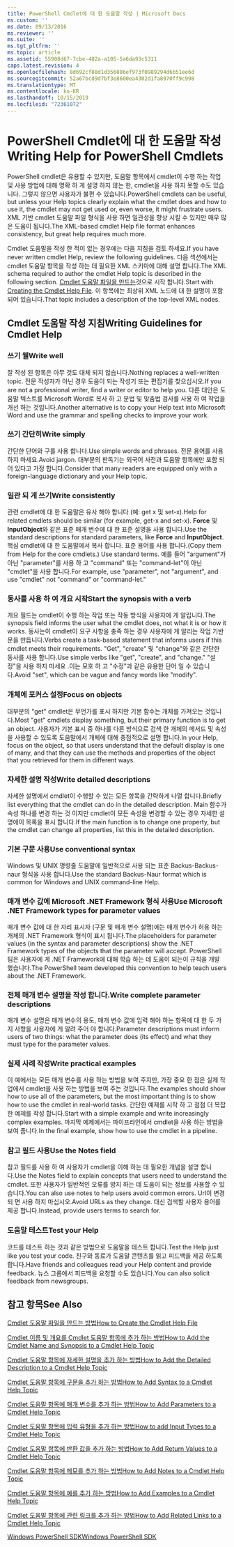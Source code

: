 ```yaml
---
title: PowerShell Cmdlet에 대 한 도움말 작성 | Microsoft Docs
ms.custom: ''
ms.date: 09/13/2016
ms.reviewer: ''
ms.suite: ''
ms.tgt_pltfrm: ''
ms.topic: article
ms.assetid: 55908d67-7cbe-482a-a105-5a6da93c5311
caps.latest.revision: 4
ms.openlocfilehash: 8d692cf88d1d356886ef973f0989294d6b51ee6d
ms.sourcegitcommit: 52a67bcd9d7bf3e8600ea4302d1fa8970ff9c998
ms.translationtype: MT
ms.contentlocale: ko-KR
ms.lasthandoff: 10/15/2019
ms.locfileid: "72361072"
---
```

# <a name="writing-help-for-powershell-cmdlets"></a><span data-ttu-id="6eb59-102">PowerShell Cmdlet에 대 한 도움말 작성</span><span class="sxs-lookup"><span data-stu-id="6eb59-102">Writing Help for PowerShell Cmdlets</span></span>

<span data-ttu-id="6eb59-103">PowerShell cmdlet은 유용할 수 있지만, 도움말 항목에서 cmdlet이 수행 하는 작업 및 사용 방법에 대해 명확 하 게 설명 하지 않는 한, cmdlet을 사용 하지 못할 수도 있습니다. 그렇지 않으면 사용자가 불편 수 있습니다.</span><span class="sxs-lookup"><span data-stu-id="6eb59-103">PowerShell cmdlets can be useful, but unless your Help topics clearly explain what the cmdlet does and how to use it, the cmdlet may not get used or, even worse, it might frustrate users.</span></span>
<span data-ttu-id="6eb59-104">XML 기반 cmdlet 도움말 파일 형식을 사용 하면 일관성을 향상 시킬 수 있지만 매우 많은 도움이 됩니다.</span><span class="sxs-lookup"><span data-stu-id="6eb59-104">The XML-based cmdlet Help file format enhances consistency, but great help requires much more.</span></span>

<span data-ttu-id="6eb59-105">Cmdlet 도움말을 작성 한 적이 없는 경우에는 다음 지침을 검토 하세요.</span><span class="sxs-lookup"><span data-stu-id="6eb59-105">If you have never written cmdlet Help, review the following guidelines.</span></span>
<span data-ttu-id="6eb59-106">다음 섹션에서는 cmdlet 도움말 항목을 작성 하는 데 필요한 XML 스키마에 대해 설명 합니다.</span><span class="sxs-lookup"><span data-stu-id="6eb59-106">The XML schema required to author the cmdlet Help topic is described in the following section.</span></span>
<span data-ttu-id="6eb59-107">[Cmdlet 도움말 파일을 만드는](./how-to-create-the-cmdlet-help-file.md)것으로 시작 합니다.</span><span class="sxs-lookup"><span data-stu-id="6eb59-107">Start with [Creating the Cmdlet Help File](./how-to-create-the-cmdlet-help-file.md).</span></span>
<span data-ttu-id="6eb59-108">이 항목에는 최상위 XML 노드에 대 한 설명이 포함 되어 있습니다.</span><span class="sxs-lookup"><span data-stu-id="6eb59-108">That topic includes a description of the top-level XML nodes.</span></span>

## <a name="writing-guidelines-for-cmdlet-help"></a><span data-ttu-id="6eb59-109">Cmdlet 도움말 작성 지침</span><span class="sxs-lookup"><span data-stu-id="6eb59-109">Writing Guidelines for Cmdlet Help</span></span>

### <a name="write-well"></a><span data-ttu-id="6eb59-110">쓰기 웰</span><span class="sxs-lookup"><span data-stu-id="6eb59-110">Write well</span></span>
<span data-ttu-id="6eb59-111">잘 작성 된 항목은 아무 것도 대체 되지 않습니다.</span><span class="sxs-lookup"><span data-stu-id="6eb59-111">Nothing replaces a well-written topic.</span></span>
<span data-ttu-id="6eb59-112">전문 작성자가 아닌 경우 도움이 되는 작성기 또는 편집기를 찾으십시오.</span><span class="sxs-lookup"><span data-stu-id="6eb59-112">If you are not a professional writer, find a writer or editor to help you.</span></span>
<span data-ttu-id="6eb59-113">다른 대안은 도움말 텍스트를 Microsoft Word로 복사 하 고 문법 및 맞춤법 검사를 사용 하 여 작업을 개선 하는 것입니다.</span><span class="sxs-lookup"><span data-stu-id="6eb59-113">Another alternative is to copy your Help text into Microsoft Word and use the grammar and spelling checks to improve your work.</span></span>

### <a name="write-simply"></a><span data-ttu-id="6eb59-114">쓰기 간단히</span><span class="sxs-lookup"><span data-stu-id="6eb59-114">Write simply</span></span>
<span data-ttu-id="6eb59-115">간단한 단어와 구를 사용 합니다.</span><span class="sxs-lookup"><span data-stu-id="6eb59-115">Use simple words and phrases.</span></span>
<span data-ttu-id="6eb59-116">전문 용어를 사용 하지 마세요.</span><span class="sxs-lookup"><span data-stu-id="6eb59-116">Avoid jargon.</span></span>
<span data-ttu-id="6eb59-117">대부분의 판독기는 외국어 사전과 도움말 항목에만 포함 되어 있다고 가정 합니다.</span><span class="sxs-lookup"><span data-stu-id="6eb59-117">Consider that many readers are equipped only with a foreign-language dictionary and your Help topic.</span></span>

### <a name="write-consistently"></a><span data-ttu-id="6eb59-118">일관 되 게 쓰기</span><span class="sxs-lookup"><span data-stu-id="6eb59-118">Write consistently</span></span>
<span data-ttu-id="6eb59-119">관련 cmdlet에 대 한 도움말은 유사 해야 합니다 (예: get x 및 set-x).</span><span class="sxs-lookup"><span data-stu-id="6eb59-119">Help for related cmdlets should be similar (for example, get-x and set-x).</span></span>
<span data-ttu-id="6eb59-120">**Force** 및 **InputObject**와 같은 표준 매개 변수에 대 한 표준 설명을 사용 합니다.</span><span class="sxs-lookup"><span data-stu-id="6eb59-120">Use the standard descriptions for standard parameters, like **Force** and **InputObject**.</span></span>
<span data-ttu-id="6eb59-121">핵심 cmdlet에 대 한 도움말에서 복사 합니다. 표준 용어를 사용 합니다.</span><span class="sxs-lookup"><span data-stu-id="6eb59-121">(Copy them from Help for the core cmdlets.) Use standard terms.</span></span>
<span data-ttu-id="6eb59-122">예를 들어 "argument"가 아닌 "parameter"를 사용 하 고 "command" 또는 "command-let"이 아닌 "cmdlet"을 사용 합니다.</span><span class="sxs-lookup"><span data-stu-id="6eb59-122">For example, use "parameter", not "argument", and use "cmdlet" not "command" or "command-let."</span></span>

### <a name="start-the-synopsis-with-a-verb"></a><span data-ttu-id="6eb59-123">동사를 사용 하 여 개요 시작</span><span class="sxs-lookup"><span data-stu-id="6eb59-123">Start the synopsis with a verb</span></span>
<span data-ttu-id="6eb59-124">개요 필드는 cmdlet이 수행 하는 작업 또는 작동 방식을 사용자에 게 알립니다.</span><span class="sxs-lookup"><span data-stu-id="6eb59-124">The synopsis field informs the user what the cmdlet does, not what it is or how it works.</span></span>
<span data-ttu-id="6eb59-125">동사는이 cmdlet이 요구 사항을 충족 하는 경우 사용자에 게 알리는 작업 기반 문을 만듭니다.</span><span class="sxs-lookup"><span data-stu-id="6eb59-125">Verbs create a task-based statement that informs users if this cmdlet meets their requirements.</span></span>
<span data-ttu-id="6eb59-126">"Get", "create" 및 "change"와 같은 간단한 동사를 사용 합니다.</span><span class="sxs-lookup"><span data-stu-id="6eb59-126">Use simple verbs like "get", "create", and "change."</span></span>
<span data-ttu-id="6eb59-127">"설정"을 사용 하지 마세요 .이는 모호 하 고 "수정"과 같은 유용한 단어 일 수 있습니다.</span><span class="sxs-lookup"><span data-stu-id="6eb59-127">Avoid "set", which can be vague and fancy words like "modify".</span></span>

### <a name="focus-on-objects"></a><span data-ttu-id="6eb59-128">개체에 포커스 설정</span><span class="sxs-lookup"><span data-stu-id="6eb59-128">Focus on objects</span></span>
<span data-ttu-id="6eb59-129">대부분의 "get" cmdlet은 무언가를 표시 하지만 기본 함수는 개체를 가져오는 것입니다.</span><span class="sxs-lookup"><span data-stu-id="6eb59-129">Most "get" cmdlets display something, but their primary function is to get an object.</span></span>
<span data-ttu-id="6eb59-130">사용자가 기본 표시 중 하나를 다른 방식으로 검색 한 개체의 메서드 및 속성을 사용할 수 있도록 도움말에서 개체에 대해 중점적으로 설명 합니다.</span><span class="sxs-lookup"><span data-stu-id="6eb59-130">In your Help, focus on the object, so that users understand that the default display is one of many, and that they can use the methods and properties of the object that you retrieved for them in different ways.</span></span>

### <a name="write-detailed-descriptions"></a><span data-ttu-id="6eb59-131">자세한 설명 작성</span><span class="sxs-lookup"><span data-stu-id="6eb59-131">Write detailed descriptions</span></span>
<span data-ttu-id="6eb59-132">자세한 설명에서 cmdlet이 수행할 수 있는 모든 항목을 간략하게 나열 합니다.</span><span class="sxs-lookup"><span data-stu-id="6eb59-132">Briefly list everything that the cmdlet can do in the detailed description.</span></span>
<span data-ttu-id="6eb59-133">Main 함수가 속성 하나를 변경 하는 것 이지만 cmdlet이 모든 속성을 변경할 수 있는 경우 자세한 설명에이 목록을 표시 합니다.</span><span class="sxs-lookup"><span data-stu-id="6eb59-133">If the main function is to change one property, but the cmdlet can change all properties, list this in the detailed description.</span></span>

### <a name="use-conventional-syntax"></a><span data-ttu-id="6eb59-134">기본 구문 사용</span><span class="sxs-lookup"><span data-stu-id="6eb59-134">Use conventional syntax</span></span>
<span data-ttu-id="6eb59-135">Windows 및 UNIX 명령줄 도움말에 일반적으로 사용 되는 표준 Backus-Backus-naur 형식을 사용 합니다.</span><span class="sxs-lookup"><span data-stu-id="6eb59-135">Use the standard Backus-Naur format which is common for Windows and UNIX command-line Help.</span></span>

### <a name="use-microsoft-net-framework-types-for-parameter-values"></a><span data-ttu-id="6eb59-136">매개 변수 값에 Microsoft .NET Framework 형식 사용</span><span class="sxs-lookup"><span data-stu-id="6eb59-136">Use Microsoft .NET Framework types for parameter values</span></span>
<span data-ttu-id="6eb59-137">매개 변수 값에 대 한 자리 표시자 (구문 및 매개 변수 설명)에는 매개 변수가 허용 하는 개체의 .NET Framework 형식이 표시 됩니다.</span><span class="sxs-lookup"><span data-stu-id="6eb59-137">The placeholders for parameter values (in the syntax and parameter descriptions) show the .NET Framework types of the objects that the parameter will accept.</span></span>
<span data-ttu-id="6eb59-138">PowerShell 팀은 사용자에 게 .NET Framework에 대해 학습 하는 데 도움이 되는이 규칙을 개발 했습니다.</span><span class="sxs-lookup"><span data-stu-id="6eb59-138">The PowerShell team developed this convention to help teach users about the .NET Framework.</span></span>

### <a name="write-complete-parameter-descriptions"></a><span data-ttu-id="6eb59-139">전체 매개 변수 설명을 작성 합니다.</span><span class="sxs-lookup"><span data-stu-id="6eb59-139">Write complete parameter descriptions</span></span>
<span data-ttu-id="6eb59-140">매개 변수 설명은 매개 변수의 용도, 매개 변수 값에 입력 해야 하는 항목에 대 한 두 가지 사항을 사용자에 게 알려 주어 야 합니다.</span><span class="sxs-lookup"><span data-stu-id="6eb59-140">Parameter descriptions must inform users of two things: what the parameter does (its effect) and what they must type for the parameter values.</span></span>

### <a name="write-practical-examples"></a><span data-ttu-id="6eb59-141">실제 사례 작성</span><span class="sxs-lookup"><span data-stu-id="6eb59-141">Write practical examples</span></span>
<span data-ttu-id="6eb59-142">이 예에서는 모든 매개 변수를 사용 하는 방법을 보여 주지만, 가장 중요 한 점은 실제 작업에서 cmdlet을 사용 하는 방법을 보여 주는 것입니다.</span><span class="sxs-lookup"><span data-stu-id="6eb59-142">The examples should show how to use all of the parameters, but the most important thing is to show how to use the cmdlet in real-world tasks.</span></span>
<span data-ttu-id="6eb59-143">간단한 예제를 시작 하 고 점점 더 복잡 한 예제를 작성 합니다.</span><span class="sxs-lookup"><span data-stu-id="6eb59-143">Start with a simple example and write increasingly complex examples.</span></span>
<span data-ttu-id="6eb59-144">마지막 예제에서는 파이프라인에서 cmdlet을 사용 하는 방법을 보여 줍니다.</span><span class="sxs-lookup"><span data-stu-id="6eb59-144">In the final example, show how to use the cmdlet in a pipeline.</span></span>

### <a name="use-the-notes-field"></a><span data-ttu-id="6eb59-145">참고 필드 사용</span><span class="sxs-lookup"><span data-stu-id="6eb59-145">Use the Notes field</span></span>
<span data-ttu-id="6eb59-146">참고 필드를 사용 하 여 사용자가 cmdlet을 이해 하는 데 필요한 개념을 설명 합니다.</span><span class="sxs-lookup"><span data-stu-id="6eb59-146">Use the Notes field to explain concepts that users need to understand the cmdlet.</span></span>
<span data-ttu-id="6eb59-147">또한 사용자가 일반적인 오류를 방지 하는 데 도움이 되는 정보를 사용할 수 있습니다.</span><span class="sxs-lookup"><span data-stu-id="6eb59-147">You can also use notes to help users avoid common errors.</span></span>
<span data-ttu-id="6eb59-148">Url이 변경 되 면 사용 하지 마십시오.</span><span class="sxs-lookup"><span data-stu-id="6eb59-148">Avoid URLs as they change.</span></span>
<span data-ttu-id="6eb59-149">대신 검색할 사용자 용어를 제공 합니다.</span><span class="sxs-lookup"><span data-stu-id="6eb59-149">Instead, provide users terms to search for.</span></span>

### <a name="test-your-help"></a><span data-ttu-id="6eb59-150">도움말 테스트</span><span class="sxs-lookup"><span data-stu-id="6eb59-150">Test your Help</span></span>
<span data-ttu-id="6eb59-151">코드를 테스트 하는 것과 같은 방법으로 도움말을 테스트 합니다.</span><span class="sxs-lookup"><span data-stu-id="6eb59-151">Test the Help just like you test your code.</span></span>
<span data-ttu-id="6eb59-152">친구와 동료가 도움말 콘텐츠를 읽고 피드백을 제공 하도록 합니다.</span><span class="sxs-lookup"><span data-stu-id="6eb59-152">Have friends and colleagues read your Help content and provide feedback.</span></span>
<span data-ttu-id="6eb59-153">뉴스 그룹에서 피드백을 요청할 수도 있습니다.</span><span class="sxs-lookup"><span data-stu-id="6eb59-153">You can also solicit feedback from newsgroups.</span></span>

## <a name="see-also"></a><span data-ttu-id="6eb59-154">참고 항목</span><span class="sxs-lookup"><span data-stu-id="6eb59-154">See Also</span></span>

 [<span data-ttu-id="6eb59-155">Cmdlet 도움말 파일을 만드는 방법</span><span class="sxs-lookup"><span data-stu-id="6eb59-155">How to Create the Cmdlet Help File</span></span>](./how-to-create-the-cmdlet-help-file.md)

 [<span data-ttu-id="6eb59-156">Cmdlet 이름 및 개요를 Cmdlet 도움말 항목에 추가 하는 방법</span><span class="sxs-lookup"><span data-stu-id="6eb59-156">How to Add the Cmdlet Name and Synopsis to a Cmdlet Help Topic</span></span>](./how-to-add-the-cmdlet-name-and-synopsis-to-a-cmdlet-help-topic.md)

 [<span data-ttu-id="6eb59-157">Cmdlet 도움말 항목에 자세한 설명을 추가 하는 방법</span><span class="sxs-lookup"><span data-stu-id="6eb59-157">How to Add the Detailed Description to a Cmdlet Help Topic</span></span>](./how-to-add-a-cmdlet-description.md)

 [<span data-ttu-id="6eb59-158">Cmdlet 도움말 항목에 구문을 추가 하는 방법</span><span class="sxs-lookup"><span data-stu-id="6eb59-158">How to Add Syntax to a Cmdlet Help Topic</span></span>](./how-to-add-syntax-to-a-cmdlet-help-topic.md)

 [<span data-ttu-id="6eb59-159">Cmdlet 도움말 항목에 매개 변수를 추가 하는 방법</span><span class="sxs-lookup"><span data-stu-id="6eb59-159">How to Add Parameters to a Cmdlet Help Topic</span></span>](./how-to-add-parameter-information.md)

 [<span data-ttu-id="6eb59-160">Cmdlet 도움말 항목에 입력 유형을 추가 하는 방법</span><span class="sxs-lookup"><span data-stu-id="6eb59-160">How to add Input Types to a Cmdlet Help Topic</span></span>](./how-to-add-input-types-to-a-cmdlet-help-topic.md)

 [<span data-ttu-id="6eb59-161">Cmdlet 도움말 항목에 반환 값을 추가 하는 방법</span><span class="sxs-lookup"><span data-stu-id="6eb59-161">How to Add Return Values to a Cmdlet Help Topic</span></span>](./how-to-add-return-values-to-a-cmdlet-help-topic.md)

 [<span data-ttu-id="6eb59-162">Cmdlet 도움말 항목에 메모를 추가 하는 방법</span><span class="sxs-lookup"><span data-stu-id="6eb59-162">How to Add Notes to a Cmdlet Help Topic</span></span>](./how-to-add-notes-to-a-cmdlet-help-topic.md)

 [<span data-ttu-id="6eb59-163">Cmdlet 도움말 항목에 예를 추가 하는 방법</span><span class="sxs-lookup"><span data-stu-id="6eb59-163">How to Add Examples to a Cmdlet Help Topic</span></span>](./how-to-add-examples-to-a-cmdlet-help-topic.md)

 [<span data-ttu-id="6eb59-164">Cmdlet 도움말 항목에 관련 링크를 추가 하는 방법</span><span class="sxs-lookup"><span data-stu-id="6eb59-164">How to Add Related Links to a Cmdlet Help Topic</span></span>](./how-to-add-related-links-to-a-cmdlet-help-topic.md)

 [<span data-ttu-id="6eb59-165">Windows PowerShell SDK</span><span class="sxs-lookup"><span data-stu-id="6eb59-165">Windows PowerShell SDK</span></span>](../windows-powershell-reference.md)